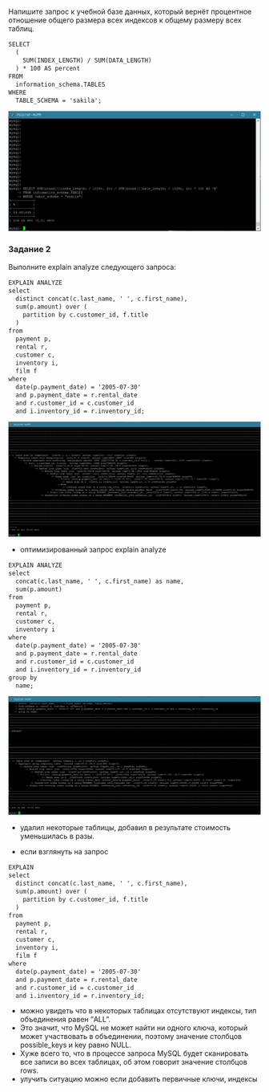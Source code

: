 

Напишите запрос к учебной базе данных, который вернёт процентное отношение общего размера всех индексов к общему размеру всех таблиц.
```
SELECT 
  (
    SUM(INDEX_LENGTH) / SUM(DATA_LENGTH)
  ) * 100 AS percent 
FROM 
  information_schema.TABLES 
WHERE 
  TABLE_SCHEMA = 'sakila';
```
![скрин](img/hw-12-05/1.png)

### Задание 2

Выполните explain analyze следующего запроса:
```
EXPLAIN ANALYZE 
select 
  distinct concat(c.last_name, ' ', c.first_name), 
  sum(p.amount) over (
    partition by c.customer_id, f.title
  ) 
from 
  payment p, 
  rental r, 
  customer c, 
  inventory i, 
  film f 
where 
  date(p.payment_date) = '2005-07-30' 
  and p.payment_date = r.rental_date 
  and r.customer_id = c.customer_id 
  and i.inventory_id = r.inventory_id;
```
![скрин](img/hw-12-05/2.png)


* оптимизированный запрос explain analyze
```
EXPLAIN ANALYZE 
select 
  concat(c.last_name, ' ', c.first_name) as name, 
  sum(p.amount) 
from 
  payment p, 
  rental r, 
  customer c, 
  inventory i 
where 
  date(p.payment_date) = '2005-07-30' 
  and p.payment_date = r.rental_date 
  and r.customer_id = c.customer_id 
  and i.inventory_id = r.inventory_id 
group by 
  name;
```
![скрин](img/hw-12-05/2-1.png)

* удалил некоторые таблицы, добавил в результате стоимость уменьшилась в разы.


* если взглянуть на запрос

```
EXPLAIN 
select 
  distinct concat(c.last_name, ' ', c.first_name), 
  sum(p.amount) over (
    partition by c.customer_id, f.title
  ) 
from 
  payment p, 
  rental r, 
  customer c, 
  inventory i, 
  film f 
where 
  date(p.payment_date) = '2005-07-30' 
  and p.payment_date = r.rental_date 
  and r.customer_id = c.customer_id 
  and i.inventory_id = r.inventory_id;
```

* можно увидеть что в некоторых таблицах отсутствуют индексы, тип объединения равен ”ALL”.
* Это значит, что MySQL не может найти ни одного ключа, который может участвовать в объединении, поэтому значение столбцов possible_keys и key равно NULL.
* Хуже всего то, что в процессе запроса MySQL будет сканировать все записи во всех таблицах, об этом говорит значение столбцов rows.
* улучить ситуацию можно если добавить первичные ключи, индексы
